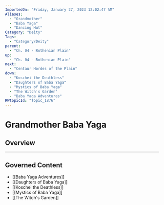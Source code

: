 ```yaml
---
ImportedOn: "Friday, January 27, 2023 12:02:47 AM"
Aliases:
  - "Grandmother"
  - "Baba Yaga"
  - "Dancing Hut"
Category: "Deity"
Tags:
  - "Category/Deity"
parent:
  - "Ch. 04 - Rothenian Plain"
up:
  - "Ch. 04 - Rothenian Plain"
next:
  - "Centaur Hordes of the Plain"
down:
  - "Koschei the Deathless"
  - "Daughters of Baba Yaga"
  - "Mystics of Baba Yaga"
  - "The Witch's Garden"
  - "Baba Yaga Adventures"
RWtopicId: "Topic_1876"
---
```

# Grandmother Baba Yaga
## Overview
---
## Governed Content
- [[Baba Yaga Adventures]]
- [[Daughters of Baba Yaga]]
- [[Koschei the Deathless]]
- [[Mystics of Baba Yaga]]
- [[The Witch's Garden]]

